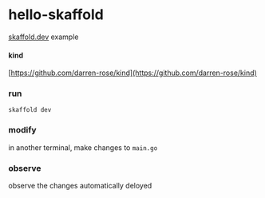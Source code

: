 # hello-skaffold

[skaffold.dev](https://skaffold.dev) example

#### kind

[https://github.com/darren-rose/kind](https://github.com/darren-rose/kind)

### run

`
skaffold dev
`

### modify

in another terminal, make changes to `main.go`

### observe

observe the changes automatically deloyed


